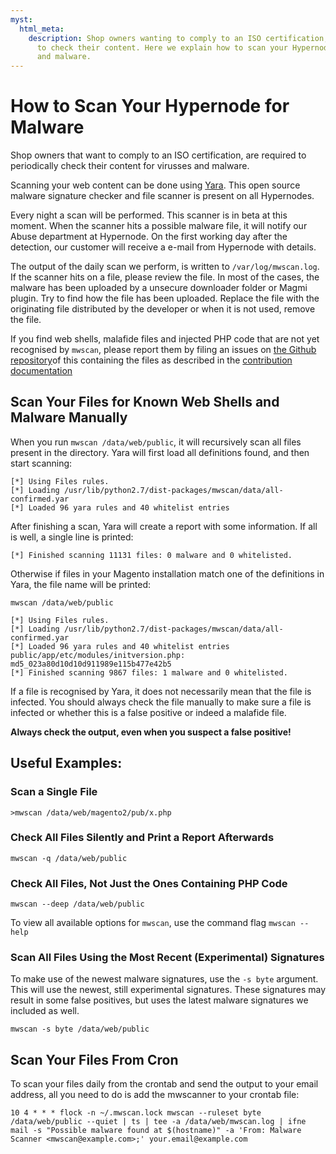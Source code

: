 ```yaml
---
myst:
  html_meta:
    description: Shop owners wanting to comply to an ISO certification, are required
      to check their content. Here we explain how to scan your Hypernode for virusses
      and malware.
---
```


<!-- source: https://support.hypernode.com/en/best-practices/security/how-to-scan-your-hypernode-for-malware/ -->

# How to Scan Your Hypernode for Malware

Shop owners that want to comply to an ISO certification, are required to periodically check their content for virusses and malware.

Scanning your web content can be done using [Yara](https://yara.readthedocs.io).
This open source malware signature checker and file scanner is present on all Hypernodes.

Every night a scan will be performed. This scanner is in beta at this moment.
When the scanner hits a possible malware file, it will notify our Abuse department at Hypernode.
On the first working day after the detection, our customer will receive a e-mail from Hypernode with details.

The output of the daily scan we perform, is written to `/var/log/mwscan.log`. If the scanner hits on a file, please review the file. In most of the cases, the malware has been uploaded by a unsecure downloader folder or Magmi plugin. Try to find how the file has been uploaded. Replace the file with the originating file distributed by the developer or when it is not used, remove the file.

If you find web shells, malafide files and injected PHP code that are not yet recognised by `mwscan`, please report them by filing an issues on [the Github repository](https://github.com/gwillem/magento-malware-scanner)of this containing the files as described in the [contribution documentation](https://github.com/gwillem/magento-malware-scanner/blob/master/CONTRIBUTING.md)

## Scan Your Files for Known Web Shells and Malware Manually

When you run `mwscan /data/web/public`, it will recursively scan all files present in the directory.
Yara will first load all definitions found, and then start scanning:

```nginx
[*] Using Files rules.
[*] Loading /usr/lib/python2.7/dist-packages/mwscan/data/all-confirmed.yar
[*] Loaded 96 yara rules and 40 whitelist entries

```

After finishing a scan, Yara will create a report with some information. If all is well, a single line is printed:

```nginx
[*] Finished scanning 11131 files: 0 malware and 0 whitelisted.
```

Otherwise if files in your Magento installation match one of the definitions in Yara, the file name will be printed:

```nginx
mwscan /data/web/public

[*] Using Files rules.
[*] Loading /usr/lib/python2.7/dist-packages/mwscan/data/all-confirmed.yar
[*] Loaded 96 yara rules and 40 whitelist entries
public/app/etc/modules/initversion.php: md5_023a80d10d10d911989e115b477e42b5
[*] Finished scanning 9867 files: 1 malware and 0 whitelisted.
```

If a file is recognised by Yara, it does not necessarily mean that the file is infected. You should always check the file manually to make sure a file is infected or whether this is a false positive or indeed a malafide file.

**Always check the output, even when you suspect a false positive!**

## Useful Examples:

### Scan a Single File

```nginx
>mwscan /data/web/magento2/pub/x.php
```

### Check All Files Silently and Print a Report Afterwards

```nginx
mwscan -q /data/web/public
```

### Check All Files, Not Just the Ones Containing PHP Code

```nginx
mwscan --deep /data/web/public
```

To view all available options for `mwscan`, use the command flag `mwscan --help`

### Scan All Files Using the Most Recent (Experimental) Signatures

To make use of the newest malware signatures, use the `-s byte` argument. This will use the newest, still experimental signatures.
These signatures may result in some false positives, but uses the latest malware signatures we included as well.

```nginx
mwscan -s byte /data/web/public
```

## Scan Your Files From Cron

To scan your files daily from the crontab and send the output to your email address, all you need to do is add the mwscanner to your crontab file:

```nginx
10 4 * * * flock -n ~/.mwscan.lock mwscan --ruleset byte /data/web/public --quiet | ts | tee -a /data/web/mwscan.log | ifne mail -s "Possible malware found at $(hostname)" -a 'From: Malware Scanner <mwscan@example.com>;' your.email@example.com
```

